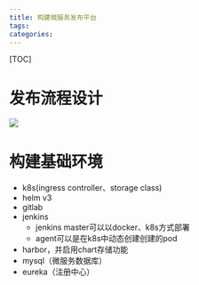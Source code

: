 ```yaml
---
title: 构建微服务发布平台
tags:
categories:
---
```


[TOC]

# 发布流程设计

![](C:\Users\simple\Desktop\k8s-cicd.png)

# 构建基础环境

* k8s(ingress controller、storage class)
* helm v3
* gitlab
* jenkins
  * jenkins master可以以docker、k8s方式部署
  * agent可以是在k8s中动态创建创建的pod
* harbor，并启用chart存储功能
* mysql（微服务数据库）
* eureka（注册中心）